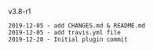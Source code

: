 v3.8-r1

    2019-12-05 - add CHANGES.md & README.md
    2019-12-05 - add travis.yml file
    2019-12-20 - Initial plugin commit
